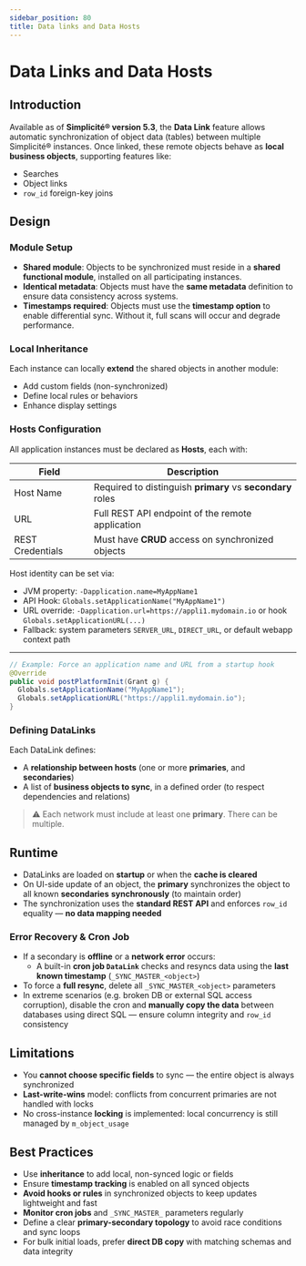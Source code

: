 ```yaml
---
sidebar_position: 80
title: Data links and Data Hosts
---
```


# Data Links and Data Hosts

## Introduction

Available as of **Simplicité® version 5.3**, the **Data Link** feature allows automatic synchronization of object data (tables) between multiple Simplicité® instances. Once linked, these remote objects behave as **local business objects**, supporting features like:

- Searches  
- Object links  
- `row_id` foreign-key joins  

## Design

### Module Setup

- **Shared module**: Objects to be synchronized must reside in a **shared functional module**, installed on all participating instances.  
- **Identical metadata**: Objects must have the **same metadata** definition to ensure data consistency across systems.  
- **Timestamps required**: Objects must use the **timestamp option** to enable differential sync. Without it, full scans will occur and degrade performance.

### Local Inheritance

Each instance can locally **extend** the shared objects in another module:
- Add custom fields (non-synchronized)
- Define local rules or behaviors
- Enhance display settings

### Hosts Configuration

All application instances must be declared as **Hosts**, each with:

| Field               | Description                                                                 |
|---------------------|-----------------------------------------------------------------------------|
| Host Name       | Required to distinguish **primary** vs **secondary** roles                  |
| URL            | Full REST API endpoint of the remote application                            |
| REST Credentials    | Must have **CRUD** access on synchronized objects                           |

Host identity can be set via:

- JVM property: `-Dapplication.name=MyAppName1`  
- API Hook: `Globals.setApplicationName("MyAppName1")`  
- URL override: `-Dapplication.url=https://appli1.mydomain.io` or hook `Globals.setApplicationURL(...)`  
- Fallback: system parameters `SERVER_URL`, `DIRECT_URL`, or default webapp context path
---

```java
// Example: Force an application name and URL from a startup hook
@Override
public void postPlatformInit(Grant g) {
  Globals.setApplicationName("MyAppName1");
  Globals.setApplicationURL("https://appli1.mydomain.io");
}
```
### Defining DataLinks

Each DataLink defines:

- A **relationship between hosts** (one or more **primaries**, and **secondaries**)  
- A list of **business objects to sync**, in a defined order (to respect dependencies and relations)

> ⚠️ Each network must include at least one **primary**. There can be multiple.

## Runtime

- DataLinks are loaded on **startup** or when the **cache is cleared**
- On UI-side update of an object, the **primary** synchronizes the object to all known **secondaries** **synchronously** (to maintain order)
- The synchronization uses the **standard REST API** and enforces `row_id` equality — **no data mapping needed**

### Error Recovery & Cron Job

- If a secondary is **offline** or a **network error** occurs:
  - A built-in **cron job `DataLink`** checks and resyncs data using the **last known timestamp** (`_SYNC_MASTER_<object>`)
- To force a **full resync**, delete all `_SYNC_MASTER_<object>` parameters
- In extreme scenarios (e.g. broken DB or external SQL access corruption), disable the cron and **manually copy the data** between databases using direct SQL — ensure column integrity and `row_id` consistency

## Limitations

- You **cannot choose specific fields** to sync — the entire object is always synchronized
- **Last-write-wins** model: conflicts from concurrent primaries are not handled with locks
- No cross-instance **locking** is implemented: local concurrency is still managed by `m_object_usage`

## Best Practices

- Use **inheritance** to add local, non-synced logic or fields  
- Ensure **timestamp tracking** is enabled on all synced objects  
- **Avoid hooks or rules** in synchronized objects to keep updates lightweight and fast  
- **Monitor cron jobs** and `_SYNC_MASTER_` parameters regularly  
- Define a clear **primary-secondary topology** to avoid race conditions and sync loops  
- For bulk initial loads, prefer **direct DB copy** with matching schemas and data integrity


